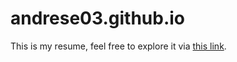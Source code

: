 # andrese03.github.io

This is my resume, feel free to explore it via [this link](https://andrese03.github.io/).


